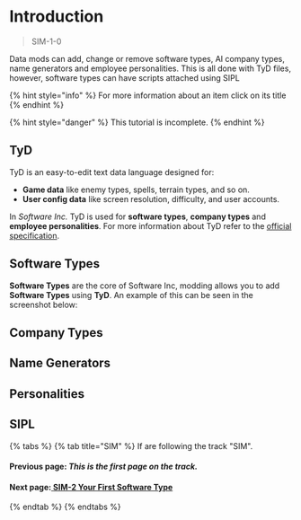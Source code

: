 # Introduction

> SIM-1-0

Data mods can add, change or remove software types, AI company types, name generators and employee personalities. This is all done with TyD files, however, software types can have scripts attached using SIPL

{% hint style="info" %}
For more information about an item click on its title
{% endhint %}

{% hint style="danger" %}
This tutorial is incomplete.
{% endhint %}

## TyD

TyD is an easy-to-edit text data language designed for:

* **Game data** like enemy types, spells, terrain types, and so on.
* **User config data** like screen resolution, difficulty, and user accounts.

In _Software Inc._ TyD is used for **software types**, **company types** and **employee personalities**. For more information about TyD refer to the [official specification](https://github.com/TynanSylvester/TyD).

## Software Types

**Software Types** are the core of Software Inc, modding allows you to add **Software Types** using **TyD**. An example of this can be seen in the screenshot below:

## Company Types



## Name Generators



## Personalities



## SIPL



{% tabs %}
{% tab title="SIM" %}
If are following the track "SIM".

#### Previous page: _This is the first page on the track._

#### Next page:[ ](../otw-1/otw-2.md)[SIM-2 Your First Software Type](sim-2.md)
{% endtab %}
{% endtabs %}

